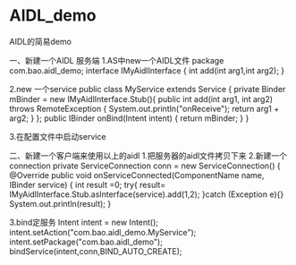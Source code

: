 # AIDL_demo
AIDL的简易demo

一、新建一个AIDL 服务端
1.AS中new一个AIDL文件
package com.bao.aidl_demo;
interface IMyAidlInterface {
     int add(int arg1,int arg2);
}

2.new 一个service
public class MyService extends Service {
    private Binder mBinder = new IMyAidlInterface.Stub(){
        public int add(int arg1, int arg2) throws RemoteException {
            System.out.println("onReceive");
            return arg1 + arg2;
        }
    };
    public IBinder onBind(Intent intent) {
        return mBinder;
    }
}

3.在配置文件中启动service
<service android:name=".MyService"
            android:process=":remote"
            android:enabled="true"
            android:exported="true" >
            <intent-filter>
                <action android:name="com.bao.aidl_demo.MyService"/>
            </intent-filter>
</service>

二、新建一个客户端来使用以上的aidl
1.把服务器的aidl文件拷贝下来
2.新建一个connection
private ServiceConnection conn = new ServiceConnection() {
        @Override
        public void onServiceConnected(ComponentName name, IBinder service) {
            int result =0;
            try{
            result= IMyAidlInterface.Stub.asInterface(service).add(1,2);
            }catch (Exception e){}
            System.out.println(result);
        }

3.bind定服务
Intent intent = new Intent();
        intent.setAction("com.bao.aidl_demo.MyService");
        intent.setPackage("com.bao.aidl_demo");
        bindService(intent,conn,BIND_AUTO_CREATE);
